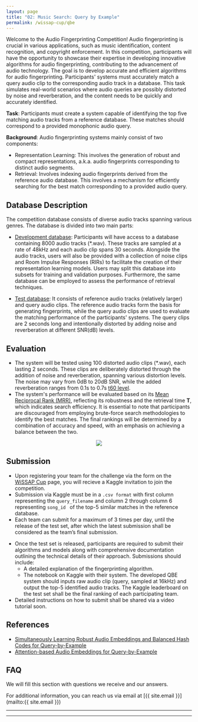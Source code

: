 ```yaml
---
layout: page
title: "02: Music Search: Query by Example"
permalink: /wissap-cup/qbe
---
```


Welcome to the Audio Fingerprinting Competition! 
Audio fingerprinting is crucial in various applications, such as music identification, content recognition, and copyright enforcement. In this competition, participants will have the opportunity to showcase their expertise in developing innovative algorithms for audio fingerprinting, contributing to the advancement of audio technology.
The goal is to develop accurate and efficient algorithms for audio fingerprinting. Participants' systems must accurately match a query audio clip to the corresponding audio track in a database. This task simulates real-world scenarios where audio queries are possibly distorted by noise and reverberation, and the content needs to be quickly and accurately identified. 

**Task**: Participants must create a system capable of identifying the top five matching audio tracks from a reference database. These matches should correspond to a provided monophonic audio query.

**Background**:
Audio fingerprinting systems mainly consist of two components: 
- Representation Learning: This involves the generation of robust and compact representations, a.k.a. audio fingerprints corresponding to distinct audio segments.
- Retrieval:  Involves indexing audio fingerprints derived from the reference audio database. This involves a mechanism for efficiently searching for the best match corresponding to a provided audio query. 

<!-- - For a better picture, refer to the figure below. -->

## Database Description

The competition database consists of diverse audio tracks spanning various genres. The database is divided into two main parts: 

- <u>Development database</u>: Participants will have access to a database containing 8000 audio tracks (*.wav). These tracks are sampled at a rate of 48kHz and each audio clip spans 30 seconds. Alongside the audio tracks, users will also be provided with a collection of noise clips and Room Impulse Responses (RIRs) to facilitate the creation of their representation learning models. Users may split this database into subsets for training and validation purposes. Furthermore, the same database can be employed to assess the performance of retrieval techniques.

- <u>Test database</u>: It consists of reference audio tracks (relatively larger) and query audio clips. The reference audio tracks form the basis for generating fingerprints, while the query audio clips are used to evaluate the matching performance of the participants' systems. The query clips are 2 seconds long and intentionally distorted by adding noise and reverberation at different SNR(dB) levels.


## Evaluation

- The system will be tested using 100 distorted audio clips (*.wav), each lasting 2 seconds. These clips are deliberately distorted through the addition of noise and reverberation, spanning various distortion levels. The noise may vary from 0dB to 20dB SNR, while the added reverberation ranges from 0.1s to 0.7s [t60 level](https://en.wikipedia.org/wiki/Reverberation/).
- The system's performance will be evaluated based on its <a href="https://en.wikipedia.org/wiki/Mean_reciprocal_rank" target="_blank">Mean Reciprocal Rank (MRR)</a>, reflecting its robustness and the retrieval time **T**, which indicates search efficiency. It is essential to note that participants are discouraged from employing brute-force search methodologies to identify the best matches. The final rankings will be determined by a combination of accuracy and speed, with an emphasis on achieving a balance between the two.

<!-- - For all 100 chunks from the test set, the returned top-5 `file_ids` in order of the confidence for each shall be matched with the ground truth file_id. The final score will be the mean of the MRR score computed for all such query files.
- The final score for evaluation will be computed as- -->

<div align="center">
<img class="width-score width-max-100px" src="{{ "./images/score_qbe.png" | relative_url }}">
</div>

## Submission

- Upon registering your team for the challenge via the form on the [WiSSAP Cup](/wissap-cup) page, you will recieve a Kaggle invitation to join the competition.
- Submission via Kaggle must be in a `.csv format` with first column representing the `query_filename` and column 2 through column 6 representing `song_id ` of the top-5 similar matches in the reference database. 
- Each team can submit for a maximum of 3 times per day, until the release of the test set, after which the latest submission shall be considered as the team’s final submission. 
<!-- - The aim should be to achieve robust embeddings given an audio chunk, such that it is insensitive to noise and distortions. For generalization, the training set also consists of some noisy and distorted audio recordings. -->
- Once the test set is released, participants are required to submit their algorithms and models along with comprehensive documentation outlining the technical details of their approach. Submissions should include:
    - A detailed explanation of the fingerprinting algorithm.
    - The notebook on Kaggle with their system. The developed QBE system should inputs raw audio clip (query, sampled at 16kHz) and output the top-5 identified audio tracks. The Kaggle leaderboard on the test set shall be the final ranking of each participating team.
- Detailed instructions on how to submit shall be shared via a video tutorial soon.

## References

- [Simultaneously Learning Robust Audio Embeddings and Balanced Hash Codes for Query-by-Example](https://ieeexplore.ieee.org/abstract/document/10096103)
- [Attention-based Audio Embeddings for Query-by-Example](https://arxiv.org/pdf/2210.08624.pdf)

<!-- 1. model train for rep learning
2. dbs: 
    1. fma_small (8K music files) for training, fma_med (30K music files) for test (building fingerprint database). 
    2. noises and rirs (MUSAN)
3. build search system: input: .wav file output: song id, time offset
4. metric: does a song id match (Recall)? if yes, is the retrieved time offset differernce is within +-0.1s? MRR?? -->

## FAQ

We will fill this section with questions we receive and our answers.

For additional information, you can reach us via email at [{{ site.email }}](mailto:{{ site.email }})

---
---